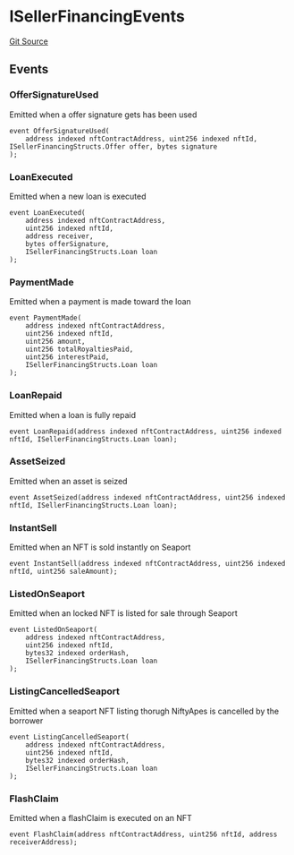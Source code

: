 # ISellerFinancingEvents
[Git Source](https://github.com/NiftyApes/sellerFinancing/blob/c32bcc4ddea85d7a717bf9d657523b95f48a4510/src/interfaces/sellerFinancing/ISellerFinancingEvents.sol)


## Events
### OfferSignatureUsed
Emitted when a offer signature gets has been used


```solidity
event OfferSignatureUsed(
    address indexed nftContractAddress, uint256 indexed nftId, ISellerFinancingStructs.Offer offer, bytes signature
);
```

### LoanExecuted
Emitted when a new loan is executed


```solidity
event LoanExecuted(
    address indexed nftContractAddress,
    uint256 indexed nftId,
    address receiver,
    bytes offerSignature,
    ISellerFinancingStructs.Loan loan
);
```

### PaymentMade
Emitted when a payment is made toward the loan


```solidity
event PaymentMade(
    address indexed nftContractAddress,
    uint256 indexed nftId,
    uint256 amount,
    uint256 totalRoyaltiesPaid,
    uint256 interestPaid,
    ISellerFinancingStructs.Loan loan
);
```

### LoanRepaid
Emitted when a loan is fully repaid


```solidity
event LoanRepaid(address indexed nftContractAddress, uint256 indexed nftId, ISellerFinancingStructs.Loan loan);
```

### AssetSeized
Emitted when an asset is seized


```solidity
event AssetSeized(address indexed nftContractAddress, uint256 indexed nftId, ISellerFinancingStructs.Loan loan);
```

### InstantSell
Emitted when an NFT is sold instantly on Seaport


```solidity
event InstantSell(address indexed nftContractAddress, uint256 indexed nftId, uint256 saleAmount);
```

### ListedOnSeaport
Emitted when an locked NFT is listed for sale through Seaport


```solidity
event ListedOnSeaport(
    address indexed nftContractAddress,
    uint256 indexed nftId,
    bytes32 indexed orderHash,
    ISellerFinancingStructs.Loan loan
);
```

### ListingCancelledSeaport
Emitted when a seaport NFT listing thorugh NiftyApes is cancelled by the borrower


```solidity
event ListingCancelledSeaport(
    address indexed nftContractAddress,
    uint256 indexed nftId,
    bytes32 indexed orderHash,
    ISellerFinancingStructs.Loan loan
);
```

### FlashClaim
Emitted when a flashClaim is executed on an NFT


```solidity
event FlashClaim(address nftContractAddress, uint256 nftId, address receiverAddress);
```

